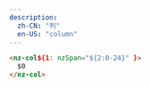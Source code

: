 ```yaml
---
description:
  zh-CN: "列"
  en-US: "column"
---
```


```html
<nz-col${1: nzSpan="${2:0-24}" }>
  $0
</nz-col>
```
